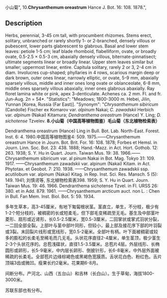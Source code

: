 小山菊",
10.**Chrysanthemum oreastrum** Hance J. Bot. 16: 108. 1878.",

## Description
Herbs, perennial, 3-45 cm tall, with procumbent rhizomes. Stems erect, solitary, unbranched or rarely shortly 1- or 2-branched, densely villous or pubescent, lower parts glabrescent to glabrous. Basal and lower stem leaves: petiole 1-5 cm; leaf blade rhomboid, flabelliform, ovate, or broadly ovate, 0.5-2.5 × 0.5-3 cm, abaxially densely villous, biternate-pinnatisect; ultimate segments linear or broadly linear. Upper stem leaves similar but smaller; uppermost linear, entire. Capitula solitary, rarely 2 or 3, 2-4 cm in diam. Involucres cup-shaped; phyllaries in 4 rows, scarious margin deep or dark brown, outer ones linear, narrowly elliptic, or ovate, 5-9 mm, abaxially sparsely villous, middle and inner ones long ovate or oblanceolate, 6-8 mm, middle ones sparsely villous abaxially, inner ones glabrous abaxially. Ray floret lamina white or pink, apex 3-denticulate. Achenes ca. 2 mm. Fl. and fr. Jun-Aug. 2*n* = 54*.
  "Statistics": "Meadows; 1800-3000 m. Hebei, Jilin, Yunnan [Korea, Russia (Far East)].
  "Synonym": "*Chrysanthemum sibiricum* (Candolle) Fischer ex Komarov var. *alpinum* Nakai; *C. zawadskii* Herbich var. *alpinum* (Nakai) Kitamura; *Dendranthema oreastrum* (Hance) Y. Ling; *D. sichotense* Tzvelev.
**8.小山菊（中国高等植物图鉴）毛山菊（东北植物检索表）**

Dendranthema oreastrum (Hance) Ling in Bull. Bot. Lab. North-East. Forest. Inst. 6: 4. 1980.中国高等植物图鉴4: 509. 1975.——Chrysanthemum oreastrum Hance in Journ. Bot. Brit. For. 16: 108. 1878; Forbes et Hemsl. in Journ. Linn. Soc. Bot. 23: 438. 1888; Hand.-Mazz. in Act. Hort. Gothob. 12: 263. 1938; S. Y. Hu in Quart. Journ. Taiwan Mus. 19: 38. 1966.——Chrysanthemum sibiricum var. al pinum Nakai in Bot. Mag. Tokyo 31: 109. 1917. ——Chrysanthemum zawadskii var. alpinum (Nakai) Kitam. in Act. Phytotax. et Geobot. 7: 210. 1938. ——Chrysanthemum zawadskii ssp. acutilobum var. alpinum (Nakai) Kitag. in Rep. Inst. Sci. Res. Mansch. 5 (5): 149. 1941; 刘慎谔等, 东北植物检索表398. 1959; S. Y. Hu in Quart. Journ. Taiwan Mus. 19: 46. 1966. Dendranthema sichotense Tzvel. in Fl. URSS 26: 380. et in Add. 879. 1961. ——Chrysanthemum arcticum auct. non L. : Chen in Bull. Fan Mem. Inst. Biol. Bot. 5: 59. 1934.

多年生草本，高3-45厘米，有地下匍匐根状茎。茎直立，单生，不分枝，极少有1-2个短分枝的，被稠密的长或短柔毛，但下部毛变稀疏至无毛。基生及中部茎叶菱形、扇形或近肾形，长0.5-2.5厘米，宽0.5-3厘米，二回掌状或掌式羽状分裂，一二回全部全裂。上部叶与茎中部叶同形，但较小，最上部及接花序下部的叶羽裂或3裂。末回裂片线形或宽线形，宽0.5-2毫米。全部叶有柄。叶下面被稠密或较多的膨松的长柔毛至稀毛而几无毛。头状花序直径2-4厘米，单生茎顶，极少茎生2-3个头状花序的。总苞浅碟状，直径1.5-3.5厘米。总苞片4层。外层线形、长椭圆形或卵形，长5-9毫米，中内层长卵形、倒披针形，长6-8毫米，中外层外面被稀疏的长柔毛。全部苞片边缘棕褐色或黑褐色宽膜质。舌状花白色、粉红色。舌片顶端3齿或微凹。瘦果长约2毫米。花果期6-8月。

间断分布。产河北、山西（五台山）和吉林（长白山）。生于草甸，海拔1800-3000米。

苏联东部也有分布。

